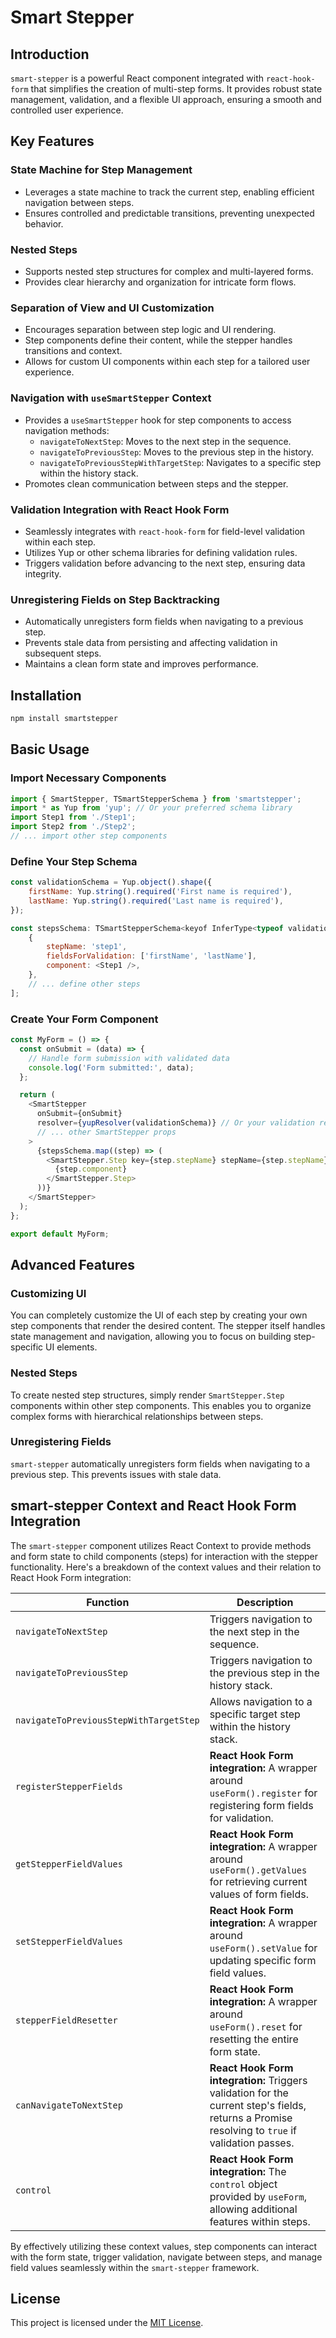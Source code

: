 # Smart Stepper

## Introduction

`smart-stepper` is a powerful React component integrated with `react-hook-form` that simplifies the creation of multi-step forms. It provides robust state management, validation, and a flexible UI approach, ensuring a smooth and controlled user experience.

## Key Features

### State Machine for Step Management
- Leverages a state machine to track the current step, enabling efficient navigation between steps.
- Ensures controlled and predictable transitions, preventing unexpected behavior.

### Nested Steps
- Supports nested step structures for complex and multi-layered forms.
- Provides clear hierarchy and organization for intricate form flows.

### Separation of View and UI Customization
- Encourages separation between step logic and UI rendering.
- Step components define their content, while the stepper handles transitions and context.
- Allows for custom UI components within each step for a tailored user experience.

### Navigation with `useSmartStepper` Context
- Provides a `useSmartStepper` hook for step components to access navigation methods:
  - `navigateToNextStep`: Moves to the next step in the sequence.
  - `navigateToPreviousStep`: Moves to the previous step in the history.
  - `navigateToPreviousStepWithTargetStep`: Navigates to a specific step within the history stack.
- Promotes clean communication between steps and the stepper.

### Validation Integration with React Hook Form
- Seamlessly integrates with `react-hook-form` for field-level validation within each step.
- Utilizes Yup or other schema libraries for defining validation rules.
- Triggers validation before advancing to the next step, ensuring data integrity.

### Unregistering Fields on Step Backtracking
- Automatically unregisters form fields when navigating to a previous step.
- Prevents stale data from persisting and affecting validation in subsequent steps.
- Maintains a clean form state and improves performance.

## Installation

```bash
npm install smartstepper
```

## Basic Usage

### Import Necessary Components

```javascript
import { SmartStepper, TSmartStepperSchema } from 'smartstepper';
import * as Yup from 'yup'; // Or your preferred schema library
import Step1 from './Step1';
import Step2 from './Step2';
// ... import other step components
```

### Define Your Step Schema

```javascript
const validationSchema = Yup.object().shape({
    firstName: Yup.string().required('First name is required'),
    lastName: Yup.string().required('Last name is required'),
});

const stepsSchema: TSmartStepperSchema<keyof InferType<typeof validationSchema>> = [
    {
        stepName: 'step1',
        fieldsForValidation: ['firstName', 'lastName'],
        component: <Step1 />,
    },
    // ... define other steps
];
```

### Create Your Form Component

```javascript
const MyForm = () => {
  const onSubmit = (data) => {
    // Handle form submission with validated data
    console.log('Form submitted:', data);
  };

  return (
    <SmartStepper
      onSubmit={onSubmit}
      resolver={yupResolver(validationSchema)} // Or your validation resolver
      // ... other SmartStepper props
    >
      {stepsSchema.map((step) => (
        <SmartStepper.Step key={step.stepName} stepName={step.stepName} fieldsForValidation={step.fieldsForValidation}>
          {step.component}
        </SmartStepper.Step>
      ))}
    </SmartStepper>
  );
};

export default MyForm;
```

## Advanced Features

### Customizing UI
You can completely customize the UI of each step by creating your own step components that render the desired content. The stepper itself handles state management and navigation, allowing you to focus on building step-specific UI elements.

### Nested Steps
To create nested step structures, simply render `SmartStepper.Step` components within other step components. This enables you to organize complex forms with hierarchical relationships between steps.

### Unregistering Fields
`smart-stepper` automatically unregisters form fields when navigating to a previous step. This prevents issues with stale data.

## smart-stepper Context and React Hook Form Integration

The `smart-stepper` component utilizes React Context to provide methods and form state to child components (steps) for interaction with the stepper functionality. Here's a breakdown of the context values and their relation to React Hook Form integration:

| **Function**                           | **Description**                                                                                                                                 |
| -------------------------------------- | ----------------------------------------------------------------------------------------------------------------------------------------------- |
| `navigateToNextStep`                   | Triggers navigation to the next step in the sequence.                                                                                           |
| `navigateToPreviousStep`               | Triggers navigation to the previous step in the history stack.                                                                                  |
| `navigateToPreviousStepWithTargetStep` | Allows navigation to a specific target step within the history stack.                                                                           |
| `registerStepperFields`                | **React Hook Form integration:** A wrapper around `useForm().register` for registering form fields for validation.                              |
| `getStepperFieldValues`                | **React Hook Form integration:** A wrapper around `useForm().getValues` for retrieving current values of form fields.                           |
| `setStepperFieldValues`                | **React Hook Form integration:** A wrapper around `useForm().setValue` for updating specific form field values.                                 |
| `stepperFieldResetter`                 | **React Hook Form integration:** A wrapper around `useForm().reset` for resetting the entire form state.                                        |
| `canNavigateToNextStep`                | **React Hook Form integration:** Triggers validation for the current step's fields, returns a Promise resolving to `true` if validation passes. |
| `control`                              | **React Hook Form integration:** The `control` object provided by `useForm`, allowing additional features within steps.                         |

By effectively utilizing these context values, step components can interact with the form state, trigger validation, navigate between steps, and manage field values seamlessly within the `smart-stepper` framework.

## License

This project is licensed under the [MIT License](https://opensource.org/licenses/MIT).


